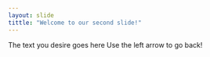 ```yaml
---
layout: slide
tittle: "Welcome to our second slide!"
---
```

The text you desire goes here
Use the left arrow to go back!
